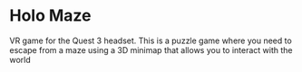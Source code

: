 # Holo Maze

VR game for the Quest 3 headset. 
This is a puzzle game where you need to escape from a maze using a 3D minimap that allows you to interact with the world
